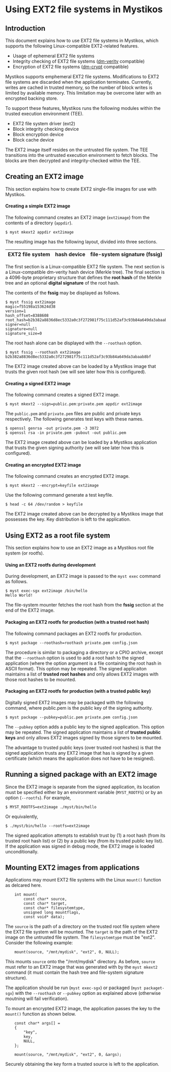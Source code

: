 Using EXT2 file systems in Mystikos
===================================

Introduction
------------

This document explains how to use EXT2 file systems in Mystikos, which
supports the following Linux-compatible EXT2-related features.

- Usage of ephemeral EXT2 file systems
- Integrity checking of EXT2 file systems ([dm-verity](https://www.kernel.org/doc/html/latest/admin-guide/device-mapper/verity.html) compatible)
- Encryption of EXT2 file systems ([dm-crypt](https://www.kernel.org/doc/html/latest/admin-guide/device-mapper/verity.html) compatible)

Mystikos supports emphemeral EXT2 file systems. Modifications to EXT2 file
systems are discarded when the application terminates. Currently, writes are
cached in trusted memory, so the number of block writes is limited by
available memory. This limitation may be overcome later with an encrypted
backing store.

To support these features, Mystikos runs the following modules within the
trusted execution environment (TEE).

- EXT2 file system driver (ext2)
- Block integrity checking device
- Block encryption device
- Block cache device

The EXT2 image itself resides on the untrusted file system. The TEE transitions
into the untrusted execution environment to fetch blocks. The blocks are then
decrypted and integrity-checked within the TEE.

Creating an EXT2 image
----------------------

This section explains how to create EXT2 single-file images for use with
Mystikos.

#### Creating a simple EXT2 image

The following command creates an EXT2 image (``ext2image``) from the
contents of a directory (``appdir``).

```
$ myst mkext2 appdir ext2image
```

The resulting image has the following layout, divided into three sections.

| EXT2 file system | hash device | file-system signature (fssig) |
| ---------------- |:-----------:| -----------------------------:|

The first section is a Linux-compatible EXT2 file system. The next section is
a Linux-compatible dm-verity hash device (Merkle tree). The final section is
a 4096-byte proprietary structure that defines the **root hash** of the
Merkle tree and an optional **digital signature** of the root hash.

The contents of the **fssig** may be displayed as follows.

```
$ myst fssig ext2image
magic=f55198a153624d38
version=1
hash_offset=8388608
root_hash=b2b382a8836d8ec5332a0c3f272981f75c111d52af3c93b84a649da3abaab8bf
signer=null
signature=null
signature_size=0
```
The root hash alone can be displayed with the ``--roothash`` option.

```
$ myst fssig --roothash ext2image
b2b382a8836d8ec5332a0c3f272981f75c111d52af3c93b84a649da3abaab8bf
```

The EXT2 image created above can be loaded by a Mystikos image that trusts the
given root hash (we will see later how this is configured).

#### Creating a signed EXT2 image

The following command creates a signed EXT2 image.

```
$ myst mkext2 --sign=public.pem:private.pem appdir ext2image
```

The ``public.pem`` and ``private.pem`` files are public and private keys
respectively. The following generates test keys with these names.

```
$ openssl genrsa -out private.pem -3 3072
$ openssl rsa -in private.pem -pubout -out public.pem
```

The EXT2 image created above can be loaded by a Mystikos application that
trusts the given signing authority (we will see later how this is configured).

#### Creating an encrypted EXT2 image

The following command creates an encrypted EXT2 image.

```
$ myst mkext2 --encrypt=keyfile ext2image
```

Use the following command generate a test keyfile.

```
$ head -c 64 /dev/random > keyfile
```

The EXT2 image created above can be decrypted by a Mystikos image that possesses
the key. Key distribution is left to the application.

Using EXT2 as a root file system
--------------------------------

This section explains how to use an EXT2 image as a Mystikos root file system
(or rootfs).

#### Using an EXT2 rootfs during development

During development, an EXT2 image is passed to the ``myst exec`` command as
follows.

```
$ myst exec-sgx ext2image /bin/hello
Hello World!
```

The file-system mounter fetches the root hash from the **fssig** section at
the end of the EXT2 image.

#### Packaging an EXT2 rootfs for production (with a trusted root hash)

The following command packages an EXT2 rootfs for production.

```
$ myst package --roothash=roothash private.pem config.json
```

The procedure is similar to packaging a directory or a CPIO archive, except
that the ``--roothash`` option is used to add a root hash to the signed
application (where the option argument is a file containing the root
hash in ASCII format). This option may be repeated. The signed applicaiton
maintains a list of **trusted root hashes** and only allows EXT2 images with
those root hashes to be mounted.

#### Packaging an EXT2 rootfs for production (with a trusted public key)

Digitally signed EXT2 images may be packaged with the following command,
where public.pem is the public key of the signing authority.

```
$ myst package --pubkey=public.pem private.pem config.json
```

The ``--pubkey`` option adds a public key to the signed application. This
option may be repeated. The signed application maintains a list of **trusted
public keys** and only allows EXT2 images signed by those signers to be mounted.

The advantage to trusted public keys (over trusted root hashes) is that the
signed application trusts any EXT2 image that has is signed by a given
certificate (which means the application does not have to be resigned).

Running a signed package with an EXT2 image
-------------------------------------------

Since the EXT2 image is separate from the signed application, its location must
be specified either by an environment variable (``MYST_ROOTFS``) or by an option
(``--rootfs``). For example,

```
$ MYST_ROOTFS=ext2image ./myst/bin/hello
```

Or equivalently,

```
$ ./myst/bin/hello --rootfs=ext2image
```

The signed application attempts to establish trust by (1) a root hash (from its
trusted root hash list) or (2) by a public key (from its trusted public key
list). If the application was signed in debug mode, the EXT2 image is loaded
unconditionally.

Mounting EXT2 images from applications
--------------------------------------

Applications may mount EXT2 file systems with the Linux ``mount()`` function as
delcared here.

```
    int mount(
        const char* source,
        const char* target,
        const char* filesystemtype,
        unsigned long mountflags,
        const void* data);
```

The ``source`` is the path of a directory on the trusted root file system where
the EXT2 file system will be mounted. The ``target`` is the path of the EXT2
image on the untrusted file system. The ``filesystemtype`` must be "ext2".
Consider the following example:

```
    mount(source, "/mnt/mydisk", "ext2", 0, NULL);
```

This mounts ``source`` onto the "/mnt/mydisk" directory. As before,
``source`` must refer to an EXT2 image that was generated with by the
``myst mkext2`` command (it must contain the hash tree and file-system
signature structure).

The application should be run (``myst exec-sgx``) or packaged
(``myst packaget-sgx``) with the ``--roothash`` or ``--pubkey`` option as
explained above (otherwise moutning will fail verification).

To mount an encrypted EXT2 image, the application passes the key to the
``mount()`` function as shown below.

```
    const char* args[] =
    {
        "key",
        key,
        NULL,
    };

    mount(source, "/mnt/mydisk", "ext2", 0, &args);
```

Securely obtaining the key form a trusted source is left to the application.
